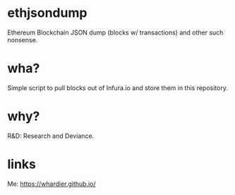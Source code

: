 # ethjsondump
Ethereum Blockchain JSON dump (blocks w/ transactions) and other such nonsense.

# wha?
Simple script to pull blocks out of Infura.io and store them in this repository.

# why?
R&D: Research and Deviance.

# links
Me: https://whardier.github.io/
